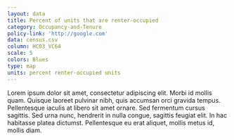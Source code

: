 ```yaml
---
layout: data
title: Percent of units that are renter-occupied
category: Occupancy-and-Tenure
policy-link: 'http://google.com'
data: census.csv
column: HC03_VC64
scale: 5
colors: Blues
type: map
units: percent renter-occupied units
---
```


Lorem ipsum dolor sit amet, consectetur adipiscing elit. Morbi id mollis quam. Quisque laoreet pulvinar nibh, quis accumsan orci gravida tempus. Pellentesque iaculis at libero sit amet ornare. Sed fermentum cursus sagittis. Sed urna nunc, hendrerit in nulla congue, sagittis feugiat elit. In hac habitasse platea dictumst. Pellentesque eu erat aliquet, mollis metus id, mollis diam.